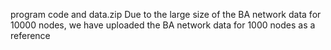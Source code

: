 program code and data.zip
Due to the large size of the BA network data for 10000 nodes, we have uploaded the BA network data for 1000 nodes as a reference

